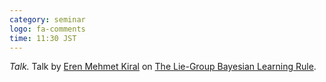 ```yaml
---
category: seminar
logo: fa-comments
time: 11:30 JST
---
```


*Talk.*  Talk by [Eren Mehmet Kiral](https://ekiral.github.io) on [The Lie-Group Bayesian Learning Rule](https://arxiv.org/abs/2303.04397).



